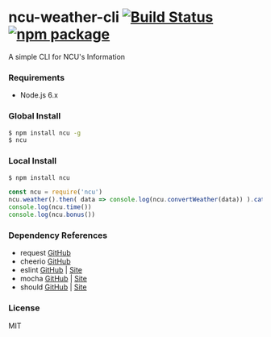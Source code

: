 # ncu-weather-cli [![Build Status](https://travis-ci.org/lovenery/ncu-weather-cli.svg?branch=master)](https://travis-ci.org/lovenery/ncu-weather-cli) [![npm package](https://img.shields.io/npm/v/ncu.svg)](https://www.npmjs.com/package/ncu)
A simple CLI for NCU's Information

### Requirements
- Node.js 6.x

### Global Install
```bash
$ npm install ncu -g
$ ncu
```

### Local Install
```bash 
$ npm install ncu
```

```javascript
const ncu = require('ncu')
ncu.weather().then( data => console.log(ncu.convertWeather(data)) ).catch(err => console.log(err))
console.log(ncu.time())
console.log(ncu.bonus())
```

### Dependency References
- request [GitHub](https://github.com/request/request)
- cheerio [GitHub](https://github.com/cheeriojs/cheerio)
- eslint [GitHub](https://github.com/eslint/eslint) | [Site](http://eslint.org)
- mocha [GitHub](https://github.com/mochajs/mocha) | [Site](https://mochajs.org)
- should [GitHub](https://github.com/shouldjs/should.js) | [Site](http://shouldjs.github.io)

### License
MIT